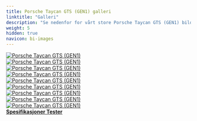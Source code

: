 ```yaml
---
title: Porsche Taycan GTS (GEN1) galleri
linktitle: "Galleri"
description: "Se nedenfor for vårt store Porsche Taycan GTS (GEN1) bildegalleri. Klikk på bildene for høyoppløselige versjoner."
weight: 5
hidden: true
navicon: bi-images
---
```

<!-- markdownlint-disable MD033 -->
<div class="row" id ="my-gallery">
	<div class="pswp-grid-item col-6 col-md-4">
		<a href="https://media.evkx.net/multimedia/models/porsche/taycan/taycan_gts_gen1/exterior_1.jpg"
data-pswp-src="https://media.evkx.net/multimedia/models/porsche/taycan/taycan_gts_gen1/exterior_1.jpg"
data-pswp-width="3000"
data-pswp-height="2000" 
target="_blank">
			<img src="https://media.evkx.net/multimedia/models/porsche/taycan/taycan_gts_gen1/exterior_1_xst.jpg" alt="Porsche Taycan GTS (GEN1)" class="img-fluid " />
		</a>
	</div>
	<div class="pswp-grid-item col-6 col-md-4">
		<a href="https://media.evkx.net/multimedia/models/porsche/taycan/taycan_gts_gen1/exterior_2.jpg"
data-pswp-src="https://media.evkx.net/multimedia/models/porsche/taycan/taycan_gts_gen1/exterior_2.jpg"
data-pswp-width="3000"
data-pswp-height="2000" 
target="_blank">
			<img src="https://media.evkx.net/multimedia/models/porsche/taycan/taycan_gts_gen1/exterior_2_xst.jpg" alt="Porsche Taycan GTS (GEN1)" class="img-fluid " />
		</a>
	</div>
	<div class="pswp-grid-item col-6 col-md-4">
		<a href="https://media.evkx.net/multimedia/models/porsche/taycan/taycan_gts_gen1/exterior_3.jpg"
data-pswp-src="https://media.evkx.net/multimedia/models/porsche/taycan/taycan_gts_gen1/exterior_3.jpg"
data-pswp-width="3000"
data-pswp-height="2000" 
target="_blank">
			<img src="https://media.evkx.net/multimedia/models/porsche/taycan/taycan_gts_gen1/exterior_3_xst.jpg" alt="Porsche Taycan GTS (GEN1)" class="img-fluid " />
		</a>
	</div>
	<div class="pswp-grid-item col-6 col-md-4">
		<a href="https://media.evkx.net/multimedia/models/porsche/taycan/taycan_gts_gen1/exterior_4.jpg"
data-pswp-src="https://media.evkx.net/multimedia/models/porsche/taycan/taycan_gts_gen1/exterior_4.jpg"
data-pswp-width="3000"
data-pswp-height="2000" 
target="_blank">
			<img src="https://media.evkx.net/multimedia/models/porsche/taycan/taycan_gts_gen1/exterior_4_xst.jpg" alt="Porsche Taycan GTS (GEN1)" class="img-fluid " />
		</a>
	</div>
	<div class="pswp-grid-item col-6 col-md-4">
		<a href="https://media.evkx.net/multimedia/models/porsche/taycan/taycan_gts_gen1/frontseats_1.jpg"
data-pswp-src="https://media.evkx.net/multimedia/models/porsche/taycan/taycan_gts_gen1/frontseats_1.jpg"
data-pswp-width="3000"
data-pswp-height="2000" 
target="_blank">
			<img src="https://media.evkx.net/multimedia/models/porsche/taycan/taycan_gts_gen1/frontseats_1_xst.jpg" alt="Porsche Taycan GTS (GEN1)" class="img-fluid " />
		</a>
	</div>
	<div class="pswp-grid-item col-6 col-md-4">
		<a href="https://media.evkx.net/multimedia/models/porsche/taycan/taycan_gts_gen1/interior_1.jpg"
data-pswp-src="https://media.evkx.net/multimedia/models/porsche/taycan/taycan_gts_gen1/interior_1.jpg"
data-pswp-width="3000"
data-pswp-height="2250" 
target="_blank">
			<img src="https://media.evkx.net/multimedia/models/porsche/taycan/taycan_gts_gen1/interior_1_xst.jpg" alt="Porsche Taycan GTS (GEN1)" class="img-fluid " />
		</a>
	</div>
	<div class="pswp-grid-item col-6 col-md-4">
		<a href="https://media.evkx.net/multimedia/models/porsche/taycan/taycan_gts_gen1/main_1.jpg"
data-pswp-src="https://media.evkx.net/multimedia/models/porsche/taycan/taycan_gts_gen1/main_1.jpg"
data-pswp-width="3000"
data-pswp-height="2000" 
target="_blank">
			<img src="https://media.evkx.net/multimedia/models/porsche/taycan/taycan_gts_gen1/main_1_xst.jpg" alt="Porsche Taycan GTS (GEN1)" class="img-fluid " />
		</a>
	</div>
	<div class="pswp-grid-item col-6 col-md-4">
		<a href="https://media.evkx.net/multimedia/models/porsche/taycan/taycan_gts_gen1/screens_1.jpg"
data-pswp-src="https://media.evkx.net/multimedia/models/porsche/taycan/taycan_gts_gen1/screens_1.jpg"
data-pswp-width="3000"
data-pswp-height="2000" 
target="_blank">
			<img src="https://media.evkx.net/multimedia/models/porsche/taycan/taycan_gts_gen1/screens_1_xst.jpg" alt="Porsche Taycan GTS (GEN1)" class="img-fluid " />
		</a>
	</div>
	<div class="pswp-grid-item col-6 col-md-4">
		<a href="https://media.evkx.net/multimedia/models/porsche/taycan/taycan_gts_gen1/wheels_1.jpg"
data-pswp-src="https://media.evkx.net/multimedia/models/porsche/taycan/taycan_gts_gen1/wheels_1.jpg"
data-pswp-width="3000"
data-pswp-height="2250" 
target="_blank">
			<img src="https://media.evkx.net/multimedia/models/porsche/taycan/taycan_gts_gen1/wheels_1_xst.jpg" alt="Porsche Taycan GTS (GEN1)" class="img-fluid " />
		</a>
	</div>
</div>
<script type="module">
  import PhotoSwipeLightbox from '/js/photoswipe-lightbox.esm.js';
    const lightbox = new PhotoSwipeLightbox({
       gallery: '#my-gallery',
        children: 'a',
        pswpModule: () => import('/js/photoswipe.esm.js')
    });
lightbox.init();
</script>
<div class="mt-3 mb-3">
<a href="../specifications/" class="text-decoration-none text-black">
<strong><i class="bi-arrow-left"></i> Spesifikasjoner </strong>
</a>
<a href="../reviews/" class="text-decoration-none text-black float-end">
<strong>Tester <i class="bi-arrow-right"></i></strong>
</a>
</div>
